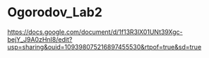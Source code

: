# Ogorodov_Lab2
https://docs.google.com/document/d/1f13R3lX01UNt39Xgc-bejY_J9A0zHnI8/edit?usp=sharing&ouid=109398075216897455530&rtpof=true&sd=true
